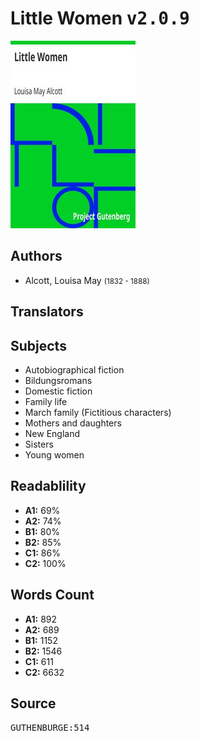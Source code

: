 # Little Women <kbd>v2.0.9</kbd>

![](./cover.medium.jpg "")

## Authors


 - Alcott, Louisa May <small>(1832 - 1888)</small>

## Translators



## Subjects


 - Autobiographical fiction
 - Bildungsromans
 - Domestic fiction
 - Family life
 - March family (Fictitious characters)
 - Mothers and daughters
 - New England
 - Sisters
 - Young women

## Readablility


 - **A1:** 69%
 - **A2:** 74%
 - **B1:** 80%
 - **B2:** 85%
 - **C1:** 86%
 - **C2:** 100%

## Words Count


 - **A1:** 892
 - **A2:** 689
 - **B1:** 1152
 - **B2:** 1546
 - **C1:** 611
 - **C2:** 6632

## Source


<kbd>GUTHENBURGE:514</kbd>
